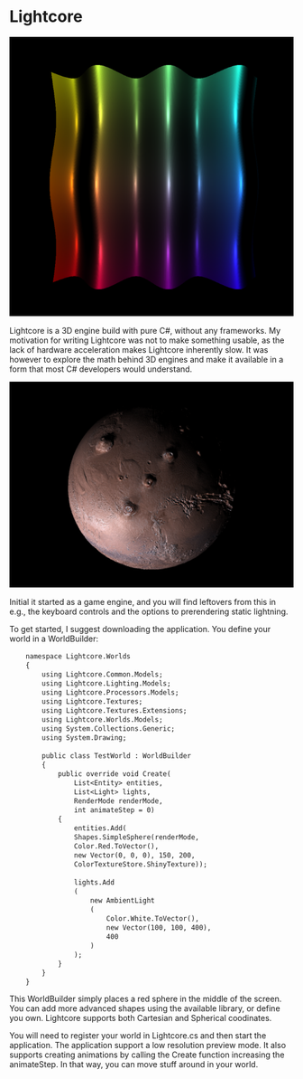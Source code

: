 # Lightcore

![Example](https://raw.githubusercontent.com/kristofferkjeldby/Lightcore/master/Examples/1.png)

Lightcore is a 3D engine build with pure C#, without any frameworks. My motivation for writing Lightcore was not to make something usable, as the lack of hardware acceleration makes Lightcore inherently slow. It was however to explore the math behind 3D engines and make it available in a form that most C# developers would understand.

![Mars rendered with exaggerated heightmap](https://raw.githubusercontent.com/kristofferkjeldby/Lightcore/master/Examples/Mars.jpg)

Initial it started as a game engine, and you will find leftovers from this in e.g., the keyboard controls and the options to prerendering static lightning.

To get started, I suggest downloading the application. You define your world in a WorldBuilder:
```
    namespace Lightcore.Worlds
    {
        using Lightcore.Common.Models;
        using Lightcore.Lighting.Models;
        using Lightcore.Processors.Models;
        using Lightcore.Textures;
        using Lightcore.Textures.Extensions;
        using Lightcore.Worlds.Models;
        using System.Collections.Generic;
        using System.Drawing;
    
        public class TestWorld : WorldBuilder
        {
            public override void Create(
	            List<Entity> entities, 
	            List<Light> lights, 
	            RenderMode renderMode, 
	            int animateStep = 0)
            {
                entities.Add(
                Shapes.SimpleSphere(renderMode, 
                Color.Red.ToVector(), 
                new Vector(0, 0, 0), 150, 200, 
                ColorTextureStore.ShinyTexture));
    
                lights.Add
                (
                    new AmbientLight
                    (
                        Color.White.ToVector(),
                        new Vector(100, 100, 400),
                        400
                    )
                );
            }
        }
    }
```

This WorldBuilder simply places a red sphere in the middle of the screen. You can add more advanced shapes using the available library, or define you own. Lightcore supports both Cartesian and Spherical coodinates.

You will need to register your world in Lightcore.cs and then start the application. The application support a low resolution preview mode. It also supports creating animations by calling the Create function increasing the animateStep. In that way, you can move stuff around in your world.

